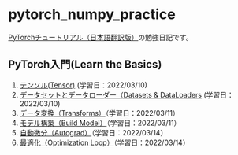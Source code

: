 # pytorch_numpy_practice

[PyTorchチュートリアル（日本語翻訳版）](https://yutaroogawa.github.io/pytorch_tutorials_jp/)の勉強日記です。

## PyTorch入門(Learn the Basics)

1. [テンソル(Tensor)](https://github.com/Aruminium/pytorch_numpy_practice/blob/main/Pytorch_Practice_tensorqs_1.ipynb) (学習日：2022/03/10)
2. [データセットとデータローダー（Datasets & DataLoaders](https://github.com/Aruminium/pytorch_numpy_practice/commit/d2e0327741d29cdf73614e4a8883e0101a349130) (学習日：2022/03/10)
3. [データ変換（Transforms）](https://github.com/Aruminium/pytorch_numpy_practice/blob/main/Pytorch_Practice_Transforms3.ipynb)（学習日：2022/03/11）
4. [モデル構築（Build Model）](https://github.com/Aruminium/pytorch_numpy_practice/blob/main/Learn_the_Basics/Pytorch_Practice_Build_Model4.ipynb)（学習日：2022/03/11）
5. [自動微分（Autograd）](https://github.com/Aruminium/pytorch_numpy_practice/blob/main/Learn_the_Basics/Pytorch_Practice_Autograd.ipynb)（学習日：2022/03/14）
6. [最適化（Optimization Loop）](https://github.com/Aruminium/pytorch_numpy_practice/blob/main/Learn_the_Basics/Pytorch_Practice_Optimization_Loop6.ipynb)（学習日：2022/03/14）
